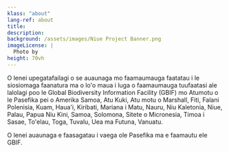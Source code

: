 ```yaml
---
klass: "about"
lang-ref: about
title:
description: 
background: /assets/images/Niue Project Banner.png
imageLicense: |
  Photo by
height: 70vh
---
```


O lenei upegatafailagi o se auaunaga mo faamaumauga faatatau i le siosiomaga faanatura ma o lo'o maua i luga o faamaumauga tuufaatasi ale lalolagi poo le Global Biodiversity Information Facility (GBIF) mo Atumotu o le Pasefika pei o Amerika Samoa, Atu Kuki, Atu motu o Marshall, Fiti, Falani Polenisia, Kuam, Haua'i, Kiribati, Mariana i Matu, Nauru, Niu Kaletonia, Niue, Palau, Papua Niu Kini, Samoa, Solomona, Sitete o Micronesia, Timoa i Sasae, To'elau, Toga, Tuvalu, Uea ma Futuna, Vanuatu.

O lenei auaunaga e faasagatau i vaega ole Pasefika ma e faamautu ele GBIF. 
